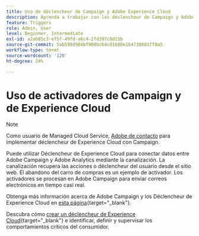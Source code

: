 ```yaml
---
title: Uso de déclencheur de Campaign y Adobe Experience Cloud
description: Aprenda a trabajar con los déclencheur de Campaign y Adobe Experience Cloud
feature: Triggers
role: Admin, User
level: Beginner, Intermediate
exl-id: a2ab85c3-ef5f-49fd-a6c4-2fd397c8d21b
source-git-commit: 5ab598d904bf900bcb4c01680e1b4730881ff8a5
workflow-type: tm+mt
source-wordcount: '120'
ht-degree: 24%

---
```


# Uso de activadores de Campaign y de Experience Cloud

>[!NOTE]
>
>Como usuario de Managed Cloud Service, [Adobe de contacto](../start/campaign-faq.md#support) para implementar déclencheur de Experience Cloud con Campaign.

Puede utilizar Déclencheur de Experience Cloud para conectar datos entre Adobe Campaign y Adobe Analytics mediante la canalización. La canalización recupera las acciones o déclencheur del usuario desde el sitio web. El abandono del carro de compras es un ejemplo de activador. Los activadores se procesan en Adobe Campaign para enviar correos electrónicos en tiempo casi real.

Obtenga más información acerca de Adobe Campaign y los Déclencheur de Experience Cloud en [esta página](https://experienceleague.adobe.com/docs/campaign-classic/using/integrating-with-adobe-experience-cloud/experience-triggers/about-triggers.html){target="_blank"}.

Descubra cómo [crear un déclencheur de Experience Cloud](https://experienceleague.adobe.com/docs/experience-cloud/triggers/create.html?lang=es){target="_blank"} e identificar, definir y supervisar los comportamientos críticos del consumidor.

